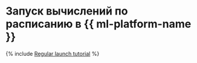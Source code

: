 # Запуск вычислений по расписанию в {{ ml-platform-name }}

{% include [Regular launch tutorial](../../_tutorials/ml-ai/regular-launch.md) %}